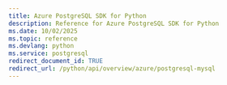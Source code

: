```yaml
---
title: Azure PostgreSQL SDK for Python
description: Reference for Azure PostgreSQL SDK for Python
ms.date: 10/02/2025
ms.topic: reference
ms.devlang: python
ms.service: postgresql
redirect_document_id: TRUE
redirect_url: /python/api/overview/azure/postgresql-mysql
---
```

